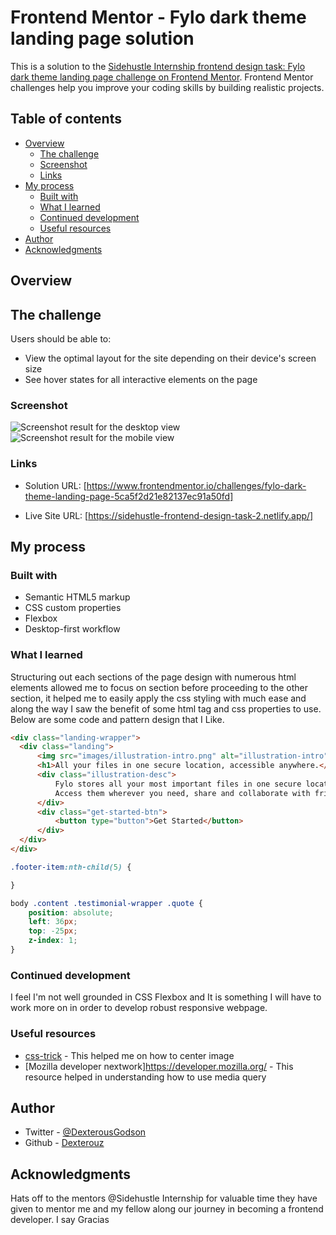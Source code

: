 # Frontend Mentor - Fylo dark theme landing page solution

This is a solution to the [Sidehustle Internship frontend design task: Fylo dark theme landing page challenge on Frontend Mentor](https://www.frontendmentor.io/challenges/fylo-dark-theme-landing-page-5ca5f2d21e82137ec91a50fd). Frontend Mentor challenges help you improve your coding skills by building realistic projects. 

## Table of contents

- [Overview](#overview)
  - [The challenge](#the-challenge)
  - [Screenshot](#screenshot)
  - [Links](#links)
- [My process](#my-process)
  - [Built with](#built-with)
  - [What I learned](#what-i-learned)
  - [Continued development](#continued-development)
  - [Useful resources](#useful-resources)
- [Author](#author)
- [Acknowledgments](#acknowledgments)

## Overview

## The challenge

Users should be able to:

- View the optimal layout for the site depending on their device's screen size
- See hover states for all interactive elements on the page

### Screenshot

![Screenshot result for the desktop view](result-screenshot/index-desktop.png)
![Screenshot result for the mobile view](result-screenshot/index-mobile.png)

### Links

- Solution URL: [https://www.frontendmentor.io/challenges/fylo-dark-theme-landing-page-5ca5f2d21e82137ec91a50fd]

- Live Site URL: [https://sidehustle-frontend-design-task-2.netlify.app/]

## My process

### Built with

- Semantic HTML5 markup
- CSS custom properties
- Flexbox
- Desktop-first workflow

### What I learned

Structuring out each sections of the page design with numerous html elements allowed me to focus on section before proceeding to the other section, it helped me to easily apply the css styling with much ease and along the way I saw the benefit of some html tag and css properties to use. Below are some code and pattern design that I Like.

```html
<div class="landing-wrapper">
  <div class="landing">
      <img src="images/illustration-intro.png" alt="illustration-intro">
      <h1>All your files in one secure location, accessible anywhere.</h1>
      <div class="illustration-desc">
          Fylo stores all your most important files in one secure location. 
          Access them wherever you need, share and collaborate with friends family, and co-workers.
      </div>
      <div class="get-started-btn">
          <button type="button">Get Started</button>
      </div>
  </div>
</div>
```
```css
.footer-item:nth-child(5) {

}

body .content .testimonial-wrapper .quote {
    position: absolute;
    left: 36px;
    top: -25px;
    z-index: 1;
}
```

### Continued development

I feel I'm not well grounded in CSS Flexbox and It is something I will have to work more on in order to develop robust responsive webpage.

### Useful resources

- [css-trick](https://css-tricks.com/) - This helped me on how to center image
- [Mozilla developer nextwork]https://developer.mozilla.org/ - This resource helped in understanding how to use media query

## Author

- Twitter - [@DexterousGodson](https://twitter.com/@DexterousGodson)
- Github - [Dexterouz](https://github.com/Dexterouz)

## Acknowledgments

Hats off to the mentors @Sidehustle Internship for valuable time they have given to mentor me and my fellow along our journey in becoming a frontend developer. I say Gracias